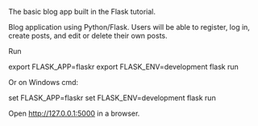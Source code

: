 The basic blog app built in the Flask tutorial.

Blog application using Python/Flask. Users will be able to register, log in, create posts, and edit or delete their own posts.

Run

export FLASK_APP=flaskr
export FLASK_ENV=development
flask run

Or on Windows cmd:

set FLASK_APP=flaskr
set FLASK_ENV=development
flask run

Open http://127.0.0.1:5000 in a browser.
